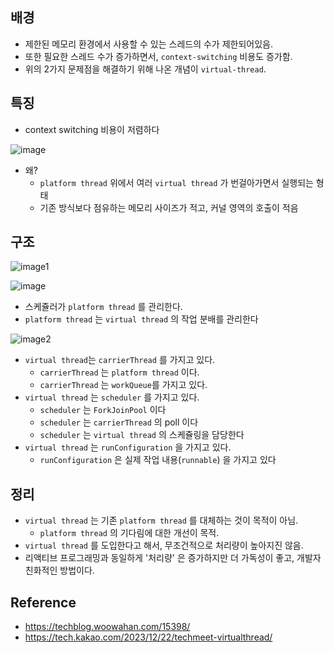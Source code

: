 ## 배경
- 제한된 메모리 환경에서 사용할 수 있는 스레드의 수가 제한되어있음.
- 또한 필요한 스레드 수가 증가하면서, `context-switching` 비용도 증가함.
- 위의 2가지 문제점을 해결하기 위해 나온 개념이 `virtual-thread`.

## 특징
- context switching 비용이 저렴하다
 
![image](https://github.com/102092/TIL/assets/22140570/d4a159dd-f7f2-48a3-909a-c93076a8e474)


- 왜?
	- `platform thread` 위에서 여러 `virtual thread` 가 번걸아가면서 실행되는 형태
	- 기존 방식보다 점유하는 메모리 사이즈가 적고, 커널 영역의 호출이 적음

## 구조
![image1](https://techblog.woowahan.com/wp-content/uploads/2023/12/6.png)

![image](https://github.com/102092/TIL/assets/22140570/0616f192-0a4e-4365-ba20-e4712f582162)

- 스케쥴러가 `platform thread` 를 관리한다.
- `platform thread` 는 `virtual thread` 의 작업 분배를 관리한다 

![image2](https://techblog.woowahan.com/wp-content/uploads/2023/12/%E1%84%89%E1%85%B3%E1%84%8F%E1%85%B3%E1%84%85%E1%85%B5%E1%86%AB%E1%84%89%E1%85%A3%E1%86%BA-2023-12-06-%E1%84%8B%E1%85%A9%E1%84%8C%E1%85%A5%E1%86%AB-1.12.45.png)

- `virtual thread`는 `carrierThread` 를 가지고 있다.
	- `carrierThread` 는 `platform thread` 이다.
	- `carrierThread` 는 `workQueue`를 가지고 있다.
- `virtual thread` 는  `scheduler` 를 가지고 있다.
	- `scheduler` 는 `ForkJoinPool` 이다
	- `scheduler` 는 `carrierThread` 의 poll 이다
	-  `scheduler` 는 `virtual thread` 의 스케쥴링을 담당한다
- `virtual thread`  는 `runConfiguration` 을 가지고 있다.
	- `runConfiguration` 은 실제 작업 내용(`runnable`) 을 가지고 있다

## 정리
- `virtual thread` 는 기존 `platform thread` 를 대체하는 것이 목적이 아님.
	- `platform thread` 의 기다림에 대한 개선이 목적.
- `virtual thread` 를 도입한다고 해서, 무조건적으로 처리량이 높아지진 않음.
- 리액티브 프로그래밍과 동일하게 '처리량' 은 증가하지만 더 가독성이 좋고, 개발자 친화적인 방법이다.

## Reference
- https://techblog.woowahan.com/15398/
- https://tech.kakao.com/2023/12/22/techmeet-virtualthread/